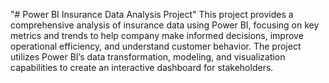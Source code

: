 "# Power BI Insurance Data Analysis Project" 
 This project provides a comprehensive analysis of insurance data using Power BI, focusing on key metrics and trends to help company make informed decisions, improve operational efficiency, and understand customer behavior. The project utilizes Power BI’s data transformation, modeling, and visualization capabilities to create an interactive dashboard for stakeholders.
